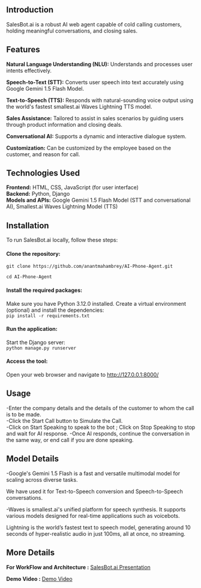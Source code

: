 ## Introduction
SalesBot.ai is a robust AI web agent capable of cold calling customers, holding meaningful conversations, and closing sales.

## Features
**Natural Language Understanding (NLU):** Understands and processes user intents effectively.

**Speech-to-Text (STT):** Converts user speech into text accurately using Google Gemini 1.5 Flash Model.

**Text-to-Speech (TTS):** Responds with natural-sounding voice output using the world's fastest smallest.ai Waves Lightning TTS model.

**Sales Assistance:** Tailored to assist in sales scenarios by guiding users through product information and closing deals.

**Conversational AI:** Supports a dynamic and interactive dialogue system.

**Customization:** Can be customized by the employee based on the customer, and reason for call.

## Technologies Used
**Frontend:** HTML, CSS, JavaScript (for user interface)    
**Backend:** Python, Django    
**Models and APIs:** Google Gemini 1.5 Flash Model (STT and conversational AI), Smallest.ai Waves Lightning Model (TTS)

## Installation
To run SalesBot.ai locally, follow these steps:

#### Clone the repository:
```git clone https://github.com/anantmahambrey/AI-Phone-Agent.git```

```cd AI-Phone-Agent```

#### Install the required packages: 
Make sure you have Python 3.12.0 installed. Create a virtual environment (optional) and install the dependencies:    
```pip install -r requirements.txt```

#### Run the application: 
Start the Django server:    
```python manage.py runserver```

#### Access the tool: 
Open your web browser and navigate to http://127.0.0.1:8000/

## Usage
-Enter the company details and the details of the customer to whom the call is to be made.    
-Click the Start Call button to Simulate the Call.    
-Click on Start Speaking to speak to the bot ; Click on Stop Speaking to stop and wait for AI response.
-Once AI responds, continue the conversation in the same way, or end call if you are done speaking.

## Model Details
-Google's Gemini 1.5 Flash is a fast and versatile multimodal model for scaling across diverse tasks.

We have used it for Text-to-Speech conversion and Speech-to-Speech conversations.

-Waves is smallest.ai's unified platform for speech synthesis. It supports various models designed for real-time applications such as voicebots.

Lightning is the world’s fastest text to speech model, generating around 10 seconds of hyper-realistic audio in just 100ms, all at once, no streaming.

## More Details
**For WorkFlow and Architecture :** [SalesBot.ai Presentation]([https://example.com](https://drive.google.com/file/d/1pbXZCC3hCVbTBebbOrpZ4dDlN944jM7P/view?usp=drive_link))

**Demo Video :** [Demo Video]([https://github.com/your-username](https://drive.google.com/file/d/1IEExkF8Y25dEnH1Y-lwP3Jlh45OD0SsT/view?usp=drive_link))


